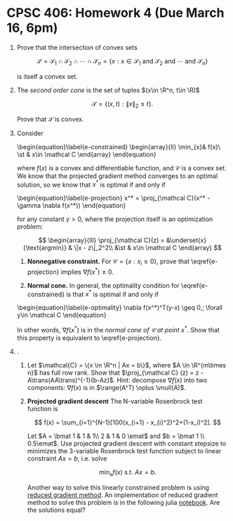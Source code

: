 # **CPSC 406: Homework 4 (Due March  16, 6pm)**

1. Prove that the intersection of convex sets 

    $$
    \mathcal{S} = \mathcal{S}_1\cap \mathcal{S}_2 \cap \cdots \cap \mathcal{S}_n = \{x : x\in \mathcal{S}_1 \text{ and } \mathcal{S}_2 \text{ and } \cdots \text{ and } \mathcal{S}_n\}
    $$

    is itself a convex set.

2. The *second order cone* is the set of tuples $(x\in \R^n, t\in \R)$ 

    $$
    \mathcal{S} = \{(x,t) : \|x\|_2 \leq t\}.
    $$

    Prove that $\mathcal{S}$ is convex.

3. Consider 

    \begin{equation}\label{e-constrained}
    \begin{array}{ll}
    \min_{x}& f(x)\\
    \st & x\in \mathcal C
    \end{array}
    \end{equation}

    where $f(x)$ is a convex and differentiable function, and $\mathcal C$ is a convex set. We know that the projected gradient method converges to an optimal solution, so we know that $x^*$ is optimal if and only if 

    \begin{equation}\label{e-projection}
    x^* = \proj_{\mathcal C}(x^* - \gamma \nabla f(x^*))
    \end{equation}

    for any constant $\gamma > 0$, where the projection itself is an optimization problem:

    $$
    \begin{array}{lll}
    \proj_{\mathcal C}(z) = &\underset{x}{\text{argmin}}
    & \|x - z\|_2^2\\
    &\st & x\in \mathcal C
    \end{array}
    $$

    1. **Nonnegative constraint.** For $\mathcal C = \{x : x_i \geq 0\}$,  prove that \eqref{e-projection} implies $\nabla f(x^*)\geq 0$.
    
    2. **Normal cone.** In general, the optimality condition for \eqref{e-constrained} is that $x^*$ is optimal if and only if
    
    \begin{equation}\label{e-optimality}
    \nabla f(x^*)^T(y-x) \geq 0,\; \forall y\in \mathcal C
    \end{equation}

    In other words, $\nabla f(x^*)$ is in the *normal cone of $\mathcal C$ at point $x^*$*. Show that this property is equivalent to \eqref{e-projection}.

4. . 
    
    1. Let $\mathcal{C} = \{x \in \R^n | Ax = b\}$, where $A \in \R^{m\times n}$ has full row rank. Show that $\proj_{\mathcal C} (z) = z - A\trans(AA\trans)^{-1}(b-Az)$. Hint: decompose $\nabla f(x)$ into two components: $\nabla f(x)$ is in $\range(A^T) \oplus \vnull(A)$.

    2. **Projected gradient descent** The N-variable Rosenbrock test function is

        $$
        f(x) = \sum_{i=1}^{N-1}[100(x_{i+1} - x_{i}^2)^2+(1-x_i)^2].
        $$

        Let $A = \bmat 1 & 1 & 1\\ 2 & 1 & 0 \emat$ and $b = \bmat 1 \\ 0.5\emat$. Use projected gradient descent with constant stepsize to minimizes the 3-variable Rosenbrock test function subject to linear constraint $Ax = b$, i.e. solve 

        $$ \min_{x} f(x) \text{ s.t. } Ax = b.$$ 
        
        Another way to solve this linearly constrained problem is using [reduced gradient method](../../notes/Linear_constraint.md#Linearconstraint). An implementation of reduced gradient method to solve this problem is in the following julia [notebook](https://nbviewer.jupyter.org/github/mpf/19T2-406/blob/master/docs/notebooks/Reduced_gradient.ipynb). Are the solutions equal?




